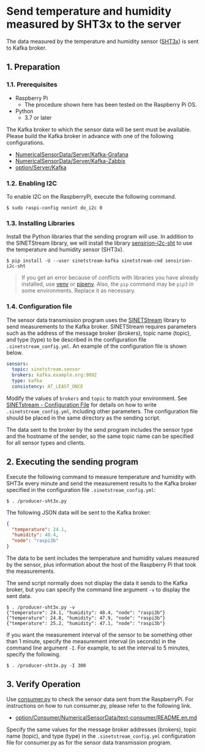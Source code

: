 # Send temperature and humidity measured by SHT3x to the server

The data measured by the temperature and humidity sensor ([SHT3x](https://sensirion.com/jp/products/product-catalog/?filter_series=370b616d-de4c-469f-a22b-e5e8737481b5)) is sent to Kafka broker.

## 1. Preparation

### 1.1. Prerequisites

* Raspberry Pi
  * The procedure shown here has been tested on the Raspberry Pi OS.
* Python
  * 3.7 or later

The Kafka broker to which the sensor data will be sent must be available. Please build the Kafka broker in advance with one of the following configurations.

* [NumericalSensorData/Server/Kafka-Grafana](../../Server/Kafka-Grafana/README.en.md)
* [NumericalSensorData/Server/Kafka-Zabbix](../../Server/Kafka-Zabbix/README.en.md)
* [option/Server/Kafka](../../../option/Server/Kafka/README.en.md)

### 1.2. Enabling I2C

To enable I2C on the RaspberryPi, execute the following command.

```
$ sudo raspi-config nonint do_i2c 0
```

### 1.3. Installing Libraries

Install the Python libraries that the sending program will use. In addition to the SINETStream library, we will install the library [sensirion-i2c-sht](https://github.com/sensirion/python-i2c-sht) to use the temperature and humidity sensor (SHT3x).

```console
$ pip install -U --user sinetstream-kafka sinetstream-cmd sensirion-i2c-sht
```

> If you get an error because of conflicts with libraries you have already installed, use [venv](https://docs.python.org/ja/3/library/venv.html) or [pipenv](https://github.com/pypa/pipenv). Also, the `pip` command may be `pip3` in some environments. Replace it as necessary.

### 1.4. Configuration file

The sensor data transmission program uses the [SINETStream](https://www.sinetstream.net/) library to send measurements to the Kafka broker. SINETStream requires parameters such as the address of the message broker (brokers), topic name (topic), and type (type) to be described in the configuration file `.sinetstream_config.yml`. An example of the configuration file is shown below.

```yaml
sensors:
  topic: sinetstream.sensor
  brokers: kafka.example.org:9092
  type: kafka
  consistency: AT_LEAST_ONCE
```

Modify the values of `brokers` and `topic` to match your environment. See [SINETstream - Configuration File](https://www.sinetstream.net/docs/userguide/config.html) for details on how to write `.sinetstream_config.yml`, including other parameters. The configuration file should be placed in the same directory as the sending script.

The data sent to the broker by the send program includes the sensor type and the hostname of the sender, so the same topic name can be specified for all sensor types and clients.

## 2. Executing the sending program

Execute the following command to measure temperature and humidity with SHT3x every minute and send the measurement results to the Kafka broker specified in the configuration file ``.sinetstream_config.yml``:

```console
$ . /producer-sht3x.py
```

The following JSON data will be sent to the Kafka broker:

```json
{
  "temperature": 24.1,
  "humidity": 48.4,
  "node": "raspi3b"
}
```

The data to be sent includes the temperature and humidity values measured by the sensor, plus information about the host of the Raspberry Pi that took the measurements.

The send script normally does not display the data it sends to the Kafka broker, but you can specify the command line argument `-v` to display the sent data.

```console
$ . /producer-sht3x.py -v
{"temperature": 24.1, "humidity": 48.4, "node": "raspi3b"}
{"temperature": 24.8, "humidity": 47.9, "node": "raspi3b"}
{"temperature": 25.2, "humidity": 47.1, "node": "raspi3b"}
```

If you want the measurement interval of the sensor to be something other than 1 minute, specify the measurement interval (in seconds) in the command line argument `-I`. For example, to set the interval to 5 minutes, specify the following.

```console
$ . /producer-sht3x.py -I 300
```

## 3. Verify Operation

Use [consumer.py](../../../option/Consumer/NumericalSensorData/text-consumer/consumer.py) to check the sensor data sent from the RaspberryPi. For instructions on how to run consumer.py, please refer to the following link.

* [option/Consumer/NumericalSensorData/text-consumer/README.en.md](../../../option/Consumer/NumericalSensorData/text-consumer/README.en.md)

Specify the same values for the message broker addresses (brokers), topic name (topic), and type (type) in the `.sinetstream_config.yml` configuration file for consumer.py as for the sensor data transmission program.
